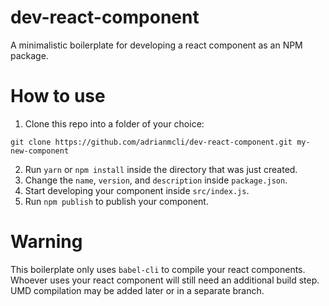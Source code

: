 # dev-react-component
A minimalistic boilerplate for developing a react component as an NPM package.

# How to use

1. Clone this repo into a folder of your choice:

  ```
  git clone https://github.com/adrianmcli/dev-react-component.git my-new-component
  ```

2. Run `yarn` or `npm install` inside the directory that was just created.
3. Change the `name`, `version`, and `description` inside `package.json`.
4. Start developing your component inside `src/index.js`.
5. Run `npm publish` to publish your component.

# Warning

This boilerplate only uses `babel-cli` to compile your react components. Whoever uses your react component will still need an additional build step. UMD compilation may be added later or in a separate branch.
